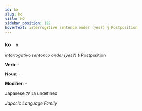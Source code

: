 ```yaml
---
id: ko
slug: ko
title: KO
sidebar_position: 162
hoverText: interrogative sentence ender (yes?) § Postposition
---
```


### ko&emsp;<span kind="abugida">ɔ</span>

*interrogative sentence ender (yes?)* **§** Postposition

**Verb**: -

**Noun**: -

**Modifier**: -

Japanese か ka undefined

*Japonic Language Family*